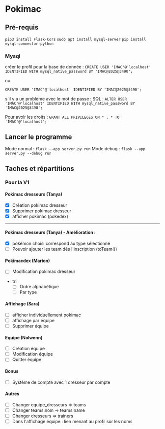 # Pokimac

## Pré-requis

`pip3 install Flask-Cors`
`sudo apt install mysql-server`
`pip install mysql-connector-python`

### Mysql

créer le profil pour la base de donnée :
`CREATE USER 'IMAC'@'localhost' IDENTIFIED WITH mysql_native_password BY 'IMAC@2025@3490';`

ou

`CREATE USER 'IMAC'@'localhost' IDENTIFIED BY 'IMAC@2025@3490';`

s'il y a un problème avec le mot de passe :
SQL :
`ALTER USER 'IMAC'@'localhost' IDENTIFIED WITH mysql_native_password BY 'IMAC@2025@3490';`

Pour avoir les droits :
`GRANT ALL PRIVILEGES ON * . * TO 'IMAC'@'localhost';`

## Lancer le programme

Mode normal : `flask --app server.py run`
Mode debug : `flask --app server.py --debug run`

## Taches et répartitions

### Pour la V1

#### Pokimac dresseurs (Tanya)

- [x] Création pokimac dresseur
- [x] Supprimer pokimac dresseur
- [x] afficher pokimac (pokedex)

---

#### Pokimac dresseurs (Tanya) - Amélioration :

- [x] pokémon choisi correspond au type sélectionné
- [ ] Pouvoir ajouter les team dès l'inscription (toTeam())

#### Pokimacdex (Marion)

- [ ] Modification pokimac dresseur
- tri
  - [ ] Ordre alphabétique
  - [ ] Par type

#### Affichage (Sara)

- [ ] afficher individuellement pokimac
- [ ] affichage par équipe
- [ ] Supprimer équipe

#### Equipe (Nolwenn)

- [ ] Création équipe
- [ ] Modification équipe
- [ ] Quitter équipe

#### Bonus

- [ ] Système de compte avec 1 dresseur par compte

#### Autres

- [ ] Changer equipe_dresseurs => teams
- [ ] Changer teams.nom => teams.name
- [ ] Changer dresseurs => trainers
- [ ] Dans l'affichage équipe : lien menant au profil sur les noms
